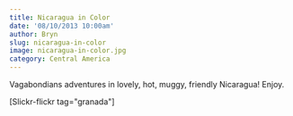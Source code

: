 ```yaml
---
title: Nicaragua in Color
date: '08/10/2013 10:00am'
author: Bryn
slug: nicaragua-in-color
image: nicaragua-in-color.jpg
category: Central America
---
```

Vagabondians adventures in lovely, hot, muggy, friendly Nicaragua! Enjoy.

[Slickr-flickr tag="granada"]